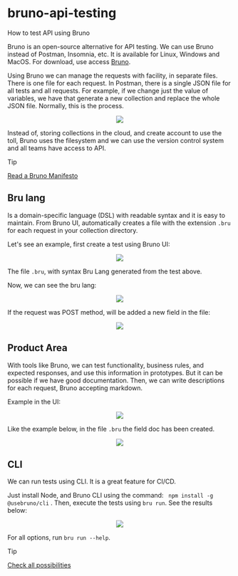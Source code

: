 # bruno-api-testing
How to test API using Bruno   

Bruno is an open-source alternative for API testing. We can use Bruno instead of Postman, Insomnia, etc. It is available for Linux, Windows and MacOS. For download, use access [Bruno](https://www.usebruno.com/).

Using Bruno we can manage the requests with facility, in separate files. There is one file for each request. In Postman, there is a single JSON file for all tests and all requests. For example, if we change just the value of variables, we have that generate a new collection and replace the whole JSON file. Normally, this is the process.    

<p align="center">
  <img src="./image/one-file-for-each-request.png" />
</p>



Instead of, storing collections in the cloud, and create account to use the toll, Bruno uses the filesystem and we can use the version control system and all teams have access to API.  

> [!TIP]  
> [Read a Bruno Manifesto](https://docs.usebruno.com/introduction/manifesto)   


##  Bru lang    

Is a domain-specific language (DSL) with readable syntax and it is easy to maintain. From Bruno UI, automatically creates a file with the extension `.bru` for each request in your collection directory.

Let's see an example, first create a test using Bruno UI:  

<p align="center">
  <img src="./image/bruno-get.png" />
</p>



The file `.bru`, with syntax Bru Lang generated from the test above.  

Now, we can see the bru lang:   

<p align="center">
  <img src="./image/bru-lang-get.png" />
</p>


If the request was POST method, will be added a new field in the file:   


<p align="center">
  <img src="./image/payload.png" />
</p>  



## Product Area     

With tools like Bruno, we can test functionality, business rules, and expected responses, and use this information in prototypes. But it can be possible if we have good documentation. Then, we can write descriptions for each request, Bruno accepting markdown.    

Example in the UI:    


<p align="center">
  <img src="./image/doc.png" />
</p> 



Like the example below, in the file `.bru` the field doc has been created.  

<p align="center">
  <img src="./image/docfile.png" />
</p> 



## CLI    

We can run tests using CLI. It is a great feature for CI/CD.  

Just install Node, and Bruno CLI using the command: ` npm install -g @usebruno/cli` . Then, execute the tests using `bru run`. See the results below:   


<p align="center">
  <img src="./image/cli.png" />
</p>  


For all options, run `bru run --help`.   


> [!TIP]  
> [Check all possibilities](https://docs.usebruno.com/bru-cli/overview)  

